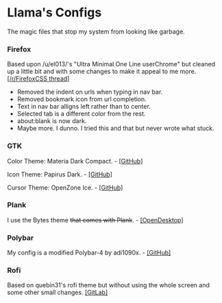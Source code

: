 # Llama's Configs
The magic files that stop my system from looking like garbage.

### Firefox
Based upon /u/el013/'s "Ultra Minimal One Line userChrome" but cleaned up a little bit and with some changes to make it appeal to me more. [[/r/FirefoxCSS thread]](https://www.reddit.com/r/FirefoxCSS/comments/g0o4sg/ultra_minimal_one_line_userchrome_macos_firefox/)
 * Removed the indent on urls when typing in nav bar.
 * Removed bookmark icon from url completion.
 * Text in nav bar alligns left rather than to center.
 * Selected tab is a different color from the rest.
 * about:blank is now dark.
 * Maybe more. I dunno. I tried this and that but never wrote what stuck.

### GTK
Color Theme: Materia Dark Compact. - [[GitHub]](https://github.com/nana-4/materia-theme)

Icon Theme: Papirus Dark. - [[GitHub]](https://github.com/PapirusDevelopmentTeam/papirus-icon-theme)

Cursor Theme: OpenZone Ice. - [[GitHub]](https://github.com/ducakar/openzone-cursors)

### Plank
I use the Bytes theme ~~that comes with Plank~~. - [[OpenDesktop]](https://www.opendesktop.org/p/999999/)

### Polybar
My config is a modified Polybar-4 by adi1090x. - [[GitHub]](https://github.com/adi1090x/polybar-themes)

### Rofi
Based on quebin31's rofi theme but without using the whole screen and some other small changes. [[GitLab]](https://gitlab.com/quebin31/dotfiles)
